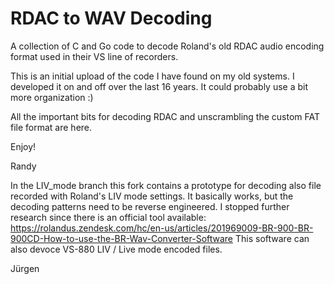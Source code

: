 # RDAC to WAV Decoding

A collection of C and Go code to decode Roland's old RDAC audio encoding format used in their VS line of recorders. 

This is an initial upload of the code I have found on my old systems. I developed it on and off over the last 16 years. It could probably use a bit more organization :)

All the important bits for decoding RDAC and unscrambling the custom FAT file format are here.

Enjoy!

Randy

In the LIV_mode branch this fork contains a prototype for decoding also file recorded with Roland's LIV mode settings. It basically works, but the decoding patterns need to be reverse engineered.
I stopped further research since there is an official tool available: 
https://rolandus.zendesk.com/hc/en-us/articles/201969009-BR-900-BR-900CD-How-to-use-the-BR-Wav-Converter-Software
This software can also devoce VS-880 LIV / Live mode encoded files.

Jürgen

